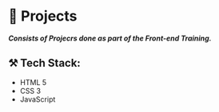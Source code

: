 # 📃 Projects

***Consists of Projecrs done as part of the Front-end Training.***

## ⚒️ Tech Stack:
- HTML 5
- CSS 3
- JavaScript
